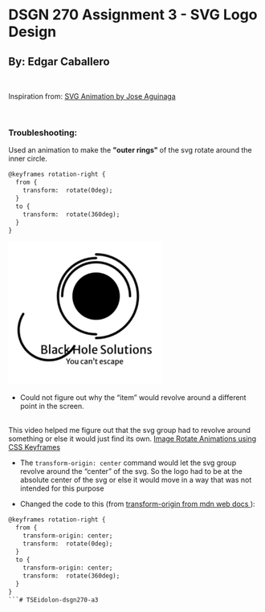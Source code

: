# DSGN 270 Assignment 3 - SVG Logo Design
## By: Edgar Caballero

<br>

Inspiration from:
 <a href="https://codepen.io/jjperezaguinaga/pen/DZxRmb" target="_blank"> SVG Animation by Jose Aguinaga  </a>

<br>

### Troubleshooting:

Used an animation to make the <strong> "outer rings" </strong> of the svg 
rotate around the inner circle.

```
@keyframes rotation-right {
  from {
    transform:  rotate(0deg);
  }
  to {
    transform:  rotate(360deg);
  }
}
```

![SVGMishap](assets/images-for-README/SVG-mishap.png)
 - Could not figure out why the “item” would revolve around a different point in the screen.

<br>
This video helped me figure out that the svg group had to revolve around something or else it would just find its own.
<a href="https://www.youtube.com/watch?v=NKlHQCq0gRo" target="_blank"> Image Rotate Animations using CSS Keyframes  </a>

 - The `transform-origin: center` command would let the svg group revolve around the “center” of the svg. So the logo had to be at the absolute center of the svg or else it would move in a way that was not intended for this purpose

 - Changed the code to this (from <a href="https://developer.mozilla.org/en-US/docs/Web/CSS/transform-origin" target="_blank"> transform-origin from mdn web docs </a>):  

```
@keyframes rotation-right {
  from {
    transform-origin: center;
    transform:  rotate(0deg);
  }
  to {
    transform-origin: center;
    transform:  rotate(360deg);
  }
}
```# TSEidolon-dsgn270-a3
